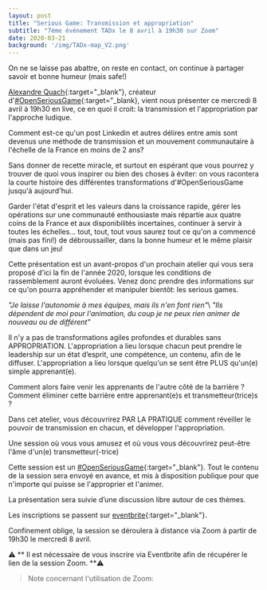 ```yaml
---
layout: post
title: "Serious Game: Transmission et appropriation"
subtitle: "7ème événement TADx le 8 avril à 19h30 sur Zoom"
date: 2020-03-21
background: '/img/TADx-map_V2.png'
---
```

On ne se laisse pas abattre, on reste en contact, on continue à partager savoir et bonne humeur (mais safe!) 

[Alexandre Quach](https://twitter.com/alexandrequach){:target="_blank"}, créateur d'[#OpenSeriousGame](https://openseriousgames.org/){:target="_blank}, vient nous présenter ce mercredi 8 avril à 19h30 en live, ce en quoi il croit: la transmission et l'appropriation par l'approche ludique.

Comment est-ce qu'un post Linkedin et autres délires entre amis sont devenus une méthode de transmission et un mouvement communautaire à l'échelle de la France en moins de 2 ans?

Sans donner de recette miracle, et surtout en espérant que vous pourrez y trouver de quoi vous inspirer ou bien des choses à éviter: on vous racontera la courte histoire des différentes transformations d'#OpenSeriousGame jusqu'à aujourd'hui.

Garder l'état d'esprit et les valeurs dans la croissance rapide, gérer les opérations sur une communauté enthousiaste mais répartie aux quatre coins de la France et aux disponibilités incertaines, continuer à servir à toutes les échelles... tout, tout, tout vous saurez tout ce qu'on a commencé (mais pas fini!) de débroussailler, dans la bonne humeur et le même plaisir que dans un jeu!


Cette présentation est un avant-propos d'un prochain atelier qui vous sera proposé d'ici la fin de l'année 2020, lorsque les conditions de rassemblement auront évoluées. Venez donc prendre des informations sur ce qu'on pourra appréhender et manipuler bientôt: les serious games.

*"Je laisse l'autonomie à mes équipes, mais ils n'en font rien"*\\
*"Ils dépendent de moi pour l'animation, du coup je ne peux rien animer de nouveau ou de différent"*

Il n'y a pas de transformations agiles profondes et durables sans APPROPRIATION. 
L'appropriation a lieu lorsque chacun peut prendre le leadership sur un état d’esprit, une compétence, un contenu, afin de le diffuser.
L'appropriation a lieu lorsque quelqu'un se sent être PLUS qu'un(e) simple apprenant(e).

Comment alors faire venir les apprenants de l'autre côté de la barrière ? Comment éliminer cette barrière entre apprenant(e)s et transmetteur(trice)s ?

Dans cet atelier, vous découvrirez PAR LA PRATIQUE comment réveiller le pouvoir de transmission en chacun, et développer l'appropriation. 

Une session où vous vous amusez et où vous vous découvrirez peut-être l'âme d'un(e) transmetteur(-trice)

Cette session est un [#OpenSeriousGame](https://twitter.com/hashtag/OpenSeriousGame?){:target="_blank"}. Tout le contenu de la session sera envoyé en avance, et mis à disposition publique pour que n'importe qui puisse se l'approprier et l'animer.


La présentation sera suivie d’une discussion libre autour de ces thèmes.

Les inscriptions se passent sur [eventbrite](https://www.eventbrite.fr){:target="_blank"}.

Confinement oblige, la session se déroulera à distance via Zoom à partir de 19h30 le mercredi 8 avril.

⚠️ ** Il est nécessaire de vous inscrire via Eventbrite afin de récupérer le lien de la session Zoom. **⚠️ 

>Note concernant l'utilisation de Zoom:
